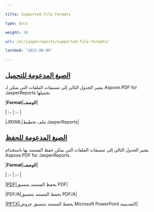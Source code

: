 ```yaml
---

title: Supported File Formats

type: docs

weight: 20

url: /ar/jasperreports/supported-file-formats/

lastmod: "2021-06-05"

---
```


## <ins>**الصيغ المدعومة للتحميل**

يشير الجدول التالي إلى تنسيقات الملفات التي يمكن لـ Aspose.PDF for JasperReports تحميلها.

|**Format**|**الوصف**|

| :- | :- |

|JRXML|ملف تخطيط JasperReports|

## <ins>**الصيغ المدعومة للحفظ**

يشير الجدول التالي إلى تنسيقات الملفات التي يمكن حفظ المستند بها باستخدام Aspose.PDF for JasperReports.

|**Format**|**الوصف**|

| :- | :- |

|[PDF](https://docs.fileformat.com/view/pdf/)|يحفظ المستند بتنسيق PDF|

|PDF/A|يحفظ المستند بتنسيق PDF/A|

|[PPTX](https://docs.fileformat.com/presentation/pptx/)|يحفظ المستند بتنسيق عروض Microsoft PowerPoint التقديمية|